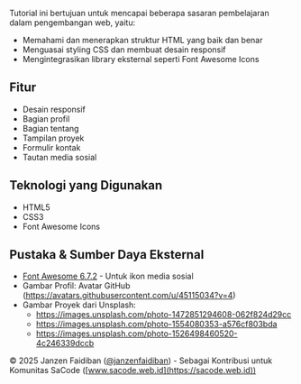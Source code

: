 Tutorial ini bertujuan untuk mencapai beberapa sasaran pembelajaran dalam pengembangan web, yaitu:
- Memahami dan menerapkan struktur HTML yang baik dan benar
- Menguasai styling CSS dan membuat desain responsif
- Mengintegrasikan library eksternal seperti Font Awesome Icons

## Fitur
- Desain responsif
- Bagian profil
- Bagian tentang
- Tampilan proyek
- Formulir kontak
- Tautan media sosial

## Teknologi yang Digunakan
- HTML5
- CSS3
- Font Awesome Icons

## Pustaka & Sumber Daya Eksternal
- [Font Awesome 6.7.2](https://cdnjs.cloudflare.com/ajax/libs/font-awesome/6.7.2/css/all.min.css) - Untuk ikon media sosial
- Gambar Profil: Avatar GitHub (https://avatars.githubusercontent.com/u/45115034?v=4)
- Gambar Proyek dari Unsplash:
  - https://images.unsplash.com/photo-1472851294608-062f824d29cc
  - https://images.unsplash.com/photo-1554080353-a576cf803bda
  - https://images.unsplash.com/photo-1526498460520-4c246339dccb


© 2025 Janzen Faidiban ([@janzenfaidiban](https://github.com/janzenfaidiban)) - 
Sebagai Kontribusi untuk Komunitas SaCode ([www.sacode.web.id](https://sacode.web.id))
